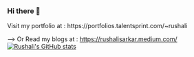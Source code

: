 ### Hi there 👋

<!--
**Rushali-Sarkar/Rushali-Sarkar** is a ✨ _special_ ✨ repository because its `README.md` (this file) appears on your GitHub profile.

Here are some ideas to get you started:

- 🔭 I’m currently working on polishing my DSA Skills
- 🌱 I’m currently learning C++ and Haskell
- 👯 I’m looking to collaborate on any project.
- 🤔 I’m looking for help with managing time
- 💬 Ask me about anything you wish
- 📫 How to reach me: Drop an email at, rushalisarkar2000@gmail.com
- 😄 Pronouns: She/Her
- ⚡ Fun fact: I love to read books and pet cats and dogs !
--> Visit my portfolio at : https://portfolios.talentsprint.com/~rushali
--> Or Read my blogs at : https://rushalisarkar.medium.com/
[![Rushali's GitHub stats](https://github-readme-stats.vercel.app/api?username=Rushali-Sarkar)](https://github.com/anuraghazra/github-readme-stats)
